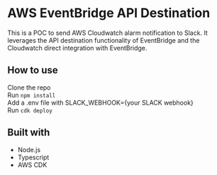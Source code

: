 # AWS EventBridge API Destination

This is a POC to send AWS Cloudwatch alarm notification to Slack.
It leverages the API destination functionality of EventBridge and the Cloudwatch direct integration with EventBridge.

## How to use

Clone the repo  
Run `npm install`  
Add a .env file with SLACK_WEBHOOK={your SLACK webhook}  
Run `cdk deploy`

## Built with

- Node.js
- Typescript
- AWS CDK
